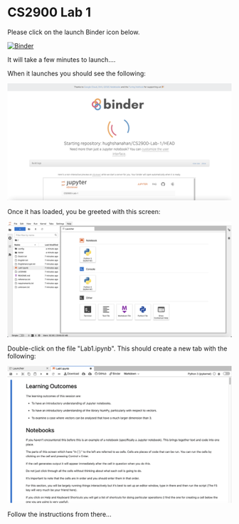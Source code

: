 # CS2900 Lab 1

Please click on the launch Binder icon below. 

[![Binder](https://mybinder.org/badge_logo.svg)](https://mybinder.org/v2/gh/KuipersT/CS2900-Lab-1/HEAD)


It will take a few minutes to launch....

When it launches you should see the following:

![Image of Binder loading](https://github.com/KuipersT/CS2900-Lab-1/blob/master/config/binder_loading.png)

Once it has loaded, you be greeted with this screen:

![Image of Binder dashboard](https://github.com/KuipersT/CS2900-Lab-1/blob/master/config/binder_dashboard.png)

Double-click on the file "Lab1.ipynb". This should create a new tab with the following:

![Image of Jupyter notebook](https://github.com/KuipersT/CS2900-Lab-1/blob/master/config/loaded_notebook.png)

Follow the instructions from there...
